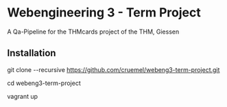# Webengineering 3 - Term Project

A Qa-Pipeline for the THMcards project of the THM, Giessen

## Installation

git clone --recursive https://github.com/cruemel/webeng3-term-project.git

cd webeng3-term-project

vagrant up

